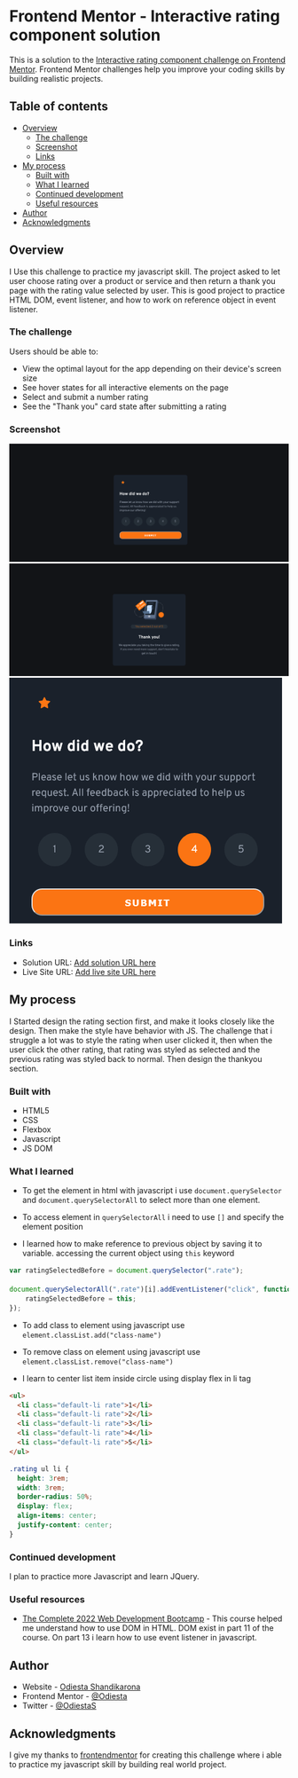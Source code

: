 # Frontend Mentor - Interactive rating component solution

This is a solution to the [Interactive rating component challenge on Frontend Mentor](https://www.frontendmentor.io/challenges/interactive-rating-component-koxpeBUmI). Frontend Mentor challenges help you improve your coding skills by building realistic projects.

## Table of contents

-   [Overview](#overview)
    -   [The challenge](#the-challenge)
    -   [Screenshot](#screenshot)
    -   [Links](#links)
-   [My process](#my-process)
    -   [Built with](#built-with)
    -   [What I learned](#what-i-learned)
    -   [Continued development](#continued-development)
    -   [Useful resources](#useful-resources)
-   [Author](#author)
-   [Acknowledgments](#acknowledgments)

## Overview
I Use this challenge to practice my javascript skill. The project asked to let user choose rating over a product or service and then return a thank you page with the rating value selected by user. This is good project to practice HTML DOM, event listener, and how to work on reference object in event listener.

### The challenge

Users should be able to:

-   View the optimal layout for the app depending on their device's screen size
-   See hover states for all interactive elements on the page
-   Select and submit a number rating
-   See the "Thank you" card state after submitting a rating

### Screenshot

![](./design1.png)
![](./design2.png)
![](./design3.png)

### Links

-   Solution URL: [Add solution URL here](https://your-solution-url.com)
-   Live Site URL: [Add live site URL here](https://your-live-site-url.com)

## My process

I Started design the rating section first, and make it looks closely like the design. Then make the style have behavior with JS. The challenge that i struggle a lot was to style the rating when user clicked it, then when the user click the other rating, that rating was styled as selected and the previous rating was styled back to normal. Then design the thankyou section.

### Built with

-   HTML5
-   CSS
-   Flexbox
-   Javascript
-   JS DOM

### What I learned

- To get the element in html with javascript i use `document.querySelector` and `document.querySelectorAll` to select more than one element.

- To access element in `querySelectorAll` i need to use `[]` and specify the element position

- I learned how to make reference to previous object by saving it to variable. accessing the current object using `this` keyword

```js
var ratingSelectedBefore = document.querySelector(".rate");

document.querySelectorAll(".rate")[i].addEventListener("click", function() {
    ratingSelectedBefore = this;
});
```

- To add class to element using javascript use `element.classList.add("class-name")`

- To remove class on element using javascript use `element.classList.remove("class-name")`

- I learn to center list item inside circle using display flex in li tag

```html
<ul>
  <li class="default-li rate">1</li>
  <li class="default-li rate">2</li>
  <li class="default-li rate">3</li>
  <li class="default-li rate">4</li>
  <li class="default-li rate">5</li>
</ul>
```

```css
.rating ul li {
  height: 3rem;
  width: 3rem;
  border-radius: 50%;
  display: flex;
  align-items: center;
  justify-content: center;
}
```

### Continued development

I plan to practice more Javascript and learn JQuery.

### Useful resources

-   [The Complete 2022 Web Development Bootcamp](https://www.udemy.com/course/the-complete-web-development-bootcamp/) - This course helped me understand how to use DOM in HTML. DOM exist in part 11 of the course. On part 13 i learn how to use event listener in javascript.

## Author

- Website - [Odiesta Shandikarona](https://github.com/Odiesta)
- Frontend Mentor - [@Odiesta](https://www.frontendmentor.io/profile/Odiesta)
- Twitter - [@OdiestaS](https://twitter.com/OdiestaS)

## Acknowledgments

I give my thanks to [frontendmentor](https://www.frontendmentor.io) for creating this challenge where i able to practice my javascript skill by building real world project.
